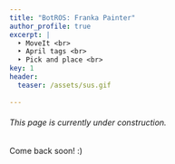 ```yaml
---
title: "BotROS: Franka Painter"
author_profile: true
excerpt: |
  ‣ MoveIt <br>
  ‣ April tags <br>
  ‣ Pick and place <br>
key: 1
header:
  teaser: /assets/sus.gif
  
---
```

###### This page is currently under construction.

Come back soon! :) 